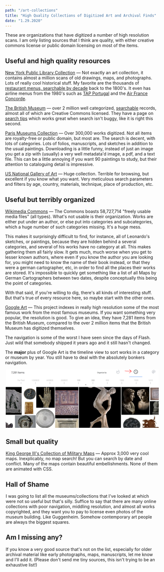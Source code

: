 ```yaml
---
path: "/art-collections"
title: "High Quality Collections of Digitized Art and Archival Finds"
date: "1.29.2020"
---
```


These are organizations that have digitized a number of high resolution scans. I am only listing sources that I think are quality, with either creative commons license or public domain licensing on most of the items.

## Useful and high quality resources

[New York Public Library Collection](https://digitalcollections.nypl.org/) — Not exactly an art collection, it contains almost a million scans of old drawings, maps, and photographs. Lots of really cool historical stuff. My favorite are the thousands of [restaurant menus, searchable by decade](http://menus.nypl.org/menus) back to the 1800's. It even has airline menus from the 1980's such as [TAP Portugal](http://menus.nypl.org/menu_pages/53824/explore) and the [Air France Concorde](http://menus.nypl.org/menu_pages/44451).

[The British Museum](hhttps://www.britishmuseum.org/collection) — over 2 million well categorized, [searchable](https://research.britishmuseum.org/research/collection_online/search.aspx) records, almost all of which are Creative Commons licensed. They have a page on [search tips](https://research.britishmuseum.org/research/collection_online/collection_search_guide.aspx) which works great when search isn't buggy, like it is right this second.

[Paris Museums Collection](http://parismuseescollections.paris.fr/en) — Over 300,000 works digitized. Not all items are royalty-free or public domain, but most are. The search is decent, with lots of categories. Lots of folios, manuscripts, and sketches in addition to the usual paintings. Downloading is a little funny, instead of just an image you get a zip with (usually) a very well metadata'd image, a pdf, and a text file. This can be a little annoying if you want 90 paintings to study, but their attention to cataloguing detail is impressive.

[US National Gallery of Art](https://www.nga.gov/collection.html) — Huge collection. Terrible for browsing, but excellent if you know what you want. Very meticulous search parameters and filters by age, country, materials, technique, place of production, etc.

## Useful but terribly organized

[Wikimedia Commons](https://commons.wikimedia.org/wiki/Main_Page) — The Commons boasts 58,727,714 "freely usable media files" (all types). What's not usable is their organization. Works are either put under an author, or else put into categories and subcategories, which a huge number of such categories missing. It's a huge mess.


This makes it surprisingly difficult to find, for instance, all of Leonardo's sketches, or paintings, because they are hidden behind a several categories, and several of his works have no category at all. This makes gathering them all fairly slow. It gets much, much worse when you get to lesser known authors, where even if you know the author you are looking for, you might need to know the name of their book instead, or that they were a german cartographer, etc, in order to find all the places their works are stored.  It's impossible to quickly get something like a list of all Maps by German Cartographers between two dates, despite conceptually this being the point of categories.

With that said, if you're willing to dig, there's all kinds of interesting stuff. But that's true of every resource here, so maybe start with the other ones.


[Google Art](https://artsandculture.google.com/explore) — This project indexes in really high resolution some of the most famous work from the most famous museums. If you want something very popular, the resolution is good. To give an idea, they have 7,281 items from the British Museum, compared to the over 2 million items that the British Museum has digitized themselves.

The navigation is some of the worst I have seen since the days of Flash. Just wild that somebody shipped it years ago and it still hasn't changed.

The **major** plus of Google Art is the timeline view to sort works in a category or museum by year. You still have to deal with the absolutely bonkers navigation.

<div style="max-width: 500px; margin: auto;">
<img src="../images/posts/art-collections/timeline.png" alt="Google Art Timeline" title="Google Art Timeline" />
<div>


## Small but quality

[King George III's Collection of Military Maps](https://militarymaps.rct.uk/the-maps) — Approx 3,000 very cool maps. Inexplicably, no map search! But you can search by date and conflict. Many of the maps contain  beautiful embellishments. None of them are animated with CSS.

## Hall of Shame

I was going to list all the museums/collections that I've looked at which were not so useful but that's silly. Suffice to say that there are many online collections with poor navigation, middling resolution, and almost all works copyrighted, and they want you to pay to license even photos of the museum building. Like Guggenheim. Somehow contemporary art people are always the biggest squares.


## Am I missing any?

If you know a very good source that's not on the list, especially for older archival material like early photographs, maps, manuscripts, let me know and I'll add it. (Please don't send me tiny sources, this isn't trying to be an exhaustive list!)